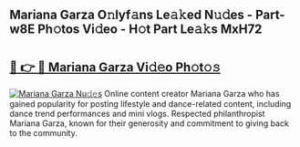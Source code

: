 ## Mariana Garza O𝚗lyf𝚊ns Le𝚊𝚔ed N𝚞𝚍es - Part-w8E Ph𝚘tos Vi𝚍eo - H𝚘t Part Le𝚊𝚔s MxH72

# <h2><a href="http://hf4i6q1.feru.top/?c=Mariana+Garza">🔗 👉 🔴 Mariana Garza Vi𝚍𝚎o Ph𝚘t𝚘𝚜</a></h2>

[![Mariana Garza Nu𝚍𝚎s](https://i.imgur.com/0TWrTi3.gif)](http://hf4i6q1.feru.top/?c=Mariana+Garza)
Online content creator Mariana Garza who has gained popularity for posting lifestyle and dance-related content, including dance trend performances and mini vlogs. Respected philanthropist Mariana Garza, known for their generosity and commitment to giving back to the community. 
